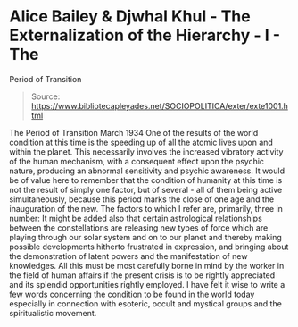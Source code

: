 # Alice Bailey & Djwhal Khul - The Externalization of the Hierarchy - I - The
Period of Transition

> Source: https://www.bibliotecapleyades.net/SOCIOPOLITICA/exter/exte1001.html

The Period of Transition
March 1934
One of the results of the world condition at this time is the speeding up of all the atomic lives upon and within the planet. This necessarily involves the increased vibratory activity of the human mechanism, with a consequent effect upon the psychic nature, producing an abnormal sensitivity and psychic awareness. It would be of value here to remember that the condition of humanity at this time is not the result of simply one factor, but of several - all of them being active simultaneously, because this period marks the close of one age and the inauguration of the new.
The factors to which I refer are, primarily, three in number:
It might be added also that certain astrological relationships between the constellations are releasing new types of force which are playing through our solar system and on to our planet and thereby making possible developments hitherto frustrated in expression, and bringing about the demonstration of latent powers and the manifestation of new knowledges. All this must be most carefully borne in mind by the worker in the field of human affairs if the present crisis is to be rightly appreciated and its splendid opportunities rightly employed. I have felt it wise to write a few words concerning the condition to be found in the world today especially in connection with esoteric, occult and mystical groups and the spiritualistic movement.
